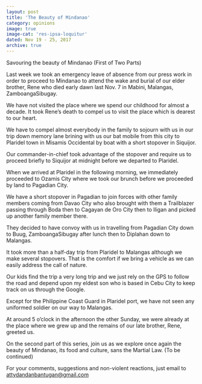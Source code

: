```yaml
---
layout: post
title: 'The Beauty of Mindanao'
category: opinions
image: true
image-cat: 'res-ipsa-loquitur'
dated: Nov 19 - 25, 2017
archive: true
---
```


Savouring the beauty of Mindanao 
(First of Two Parts)

Last week we took an emergency leave of absence from our press work in order to proceed to Mindanao to attend the wake and burial of our elder brother, Rene who died early dawn last Nov. 7 in Mabini, Malangas, ZamboangaSibugay. 

We have not visited the place where we spend our childhood for almost a decade.
It took Rene’s death to compel us to visit the place which is dearest to our heart.

We have to compel almost everybody in the family to sojourn with us in our trip down memory lane brining with us our bat mobile from this city to Plaridel town in Misamis Occidental by boat with a short stopover in Siquijor.

Our commander-in-chief took advantage of the stopover and require us to proceed briefly to Siquijor at midnight before we departed to Plaridel.

When we arrived at Plaridel in the following morning, we immediately proceeded to Ozamis City where we took our brunch before we proceeded by land to Pagadian City.

We have a short stopover in Pagadian to join forces with other family members coming from Davao City who also brought with them a Trailblazer passing through Boda then to Cagayan de Oro City then to Iligan and picked up another family member there. 

They decided to have convoy with us in travelling from Pagadian City down to Buug, ZamboangaSibugay after lunch then to Diplahan down to Malangas.

It took more than a half-day trip from Plaridel to Malangas although we make several stopovers. That is the comfort if we bring a vehicle as we can easily address the call of nature.

Our kids find the trip a very long trip and we just rely on the GPS to follow the road and depend upon my eldest son who is based in Cebu City to keep track on us through the Google.

Except for the Philippine Coast Guard in Plaridel port, we have not seen any uniformed soldier on our way to Malangas.

At around 5 o’clock in the afternoon the other Sunday, we were already at the place where we grew up and the remains of our late brother, Rene, greeted us.

On the second part of this series, join us as we explore once again the beauty of Mindanao, its food and culture, sans the Martial Law. (To be continued)

For your comments, suggestions and non-violent reactions, just email to attydandanbantugan@gmail.com


